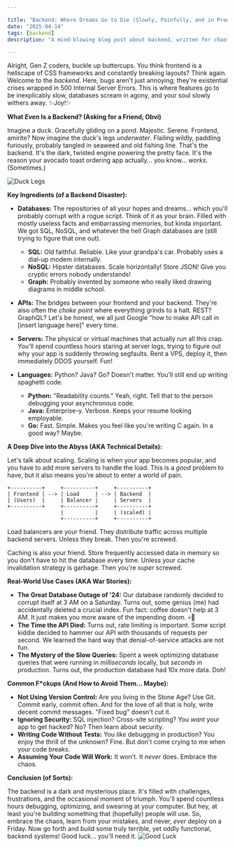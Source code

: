 ```yaml
---

title: "Backend: Where Dreams Go to Die (Slowly, Painfully, and in Production)"
date: "2025-04-14"
tags: [backend]
description: "A mind-blowing blog post about backend, written for chaotic Gen Z engineers. Prepare for existential dread and questionable code."

---
```


Alright, Gen Z coders, buckle up buttercups. You think frontend is a hellscape of CSS frameworks and constantly breaking layouts? Think again. Welcome to the *backend*. Here, bugs aren't just annoying; they're existential crises wrapped in 500 Internal Server Errors. This is where features go to be inexplicably slow, databases scream in agony, and your soul slowly withers away. ✨Joy!✨

**What *Even* Is a Backend? (Asking for a Friend, Obvi)**

Imagine a duck. Gracefully gliding on a pond. Majestic. Serene. Frontend, amirite? Now imagine the duck's legs *underwater*. Flailing wildly, paddling furiously, probably tangled in seaweed and old fishing line. That's the backend. It's the dark, twisted engine powering the pretty face. It's the reason your avocado toast ordering app actually... you know... *works*. (Sometimes.)

![Duck Legs](https://i.kym-cdn.com/photos/images/original/001/472/225/733.jpg)

**Key Ingredients (of a Backend Disaster):**

*   **Databases:** The repositories of all your hopes and dreams... which you'll probably corrupt with a rogue script. Think of it as your brain. Filled with mostly useless facts and embarrassing memories, but kinda important. We got SQL, NoSQL, and whatever the hell Graph databases are (still trying to figure that one out).
    *   **SQL:** Old faithful. Reliable. Like your grandpa's car. Probably uses a dial-up modem internally.
    *   **NoSQL:** Hipster databases. Scale horizontally! Store JSON! Give you cryptic errors nobody understands!
    *   **Graph:** Probably invented by someone who really liked drawing diagrams in middle school.

*   **APIs:** The bridges between your frontend and your backend. They're also often the *choke point* where everything grinds to a halt. REST? GraphQL? Let's be honest, we all just Google "how to make API call in [insert language here]" every time.

*   **Servers:** The physical or virtual machines that actually *run* all this crap. You'll spend countless hours staring at server logs, trying to figure out why your app is suddenly throwing segfaults. Rent a VPS, deploy it, then immediately DDOS yourself. Fun!

*   **Languages:** Python? Java? Go? Doesn't matter. You'll still end up writing spaghetti code.
    *   **Python:** "Readability counts." Yeah, right. Tell that to the person debugging your asynchronous code.
    *   **Java:** Enterprise-y. Verbose. Keeps your resume looking employable.
    *   **Go:** Fast. Simple. Makes you feel like you're writing C again. In a good way? Maybe.

**A Deep Dive into the Abyss (AKA Technical Details):**

Let's talk about scaling. Scaling is when your app becomes popular, and you have to add more servers to handle the load. This is a *good* problem to have, but it also means you're about to enter a world of pain.

```ascii
+----------+     +----------+     +----------+
| Frontend | --> | Load     | --> | Backend  |
| (Users)  |     | Balancer |     | Servers  |
+----------+     +----------+     +----------+
                 |          |     | (scaled) |
                 +----------+     +----------+
```

Load balancers are your friend. They distribute traffic across multiple backend servers. Unless they break. Then you're screwed.

Caching is also your friend. Store frequently accessed data in memory so you don't have to hit the database every time. Unless your cache invalidation strategy is garbage. Then you're *super* screwed.

**Real-World Use Cases (AKA War Stories):**

*   **The Great Database Outage of '24:** Our database randomly decided to corrupt itself at 3 AM on a Saturday. Turns out, some genius (me) had accidentally deleted a crucial index. Fun fact: coffee doesn't help at 3 AM. It just makes you more aware of the impending doom. 💀🙏
*   **The Time the API Died:** Turns out, rate limiting is important. Some script kiddie decided to hammer our API with thousands of requests per second. We learned the hard way that denial-of-service attacks are not fun.
*   **The Mystery of the Slow Queries:** Spent a week optimizing database queries that were running in *milliseconds* locally, but *seconds* in production. Turns out, the production database had 10x more data. Doh!

**Common F*ckups (And How to Avoid Them… Maybe):**

*   **Not Using Version Control:** Are you living in the Stone Age? Use Git. Commit early, commit often. And for the love of all that is holy, write decent commit messages. "Fixed bug" doesn't cut it.
*   **Ignoring Security:** SQL injection? Cross-site scripting? You *want* your app to get hacked? No? Then learn about security.
*   **Writing Code Without Tests:** You *like* debugging in production? You enjoy the thrill of the unknown? Fine. But don't come crying to me when your code breaks.
*   **Assuming Your Code Will Work:** It won't. It *never* does. Embrace the chaos.

**Conclusion (of Sorts):**

The backend is a dark and mysterious place. It's filled with challenges, frustrations, and the occasional moment of triumph. You'll spend countless hours debugging, optimizing, and swearing at your computer. But hey, at least you're building something that (hopefully) people will use. So, embrace the chaos, learn from your mistakes, and never, *ever* deploy on a Friday. Now go forth and build some truly terrible, yet oddly functional, backend systems! Good luck... you'll need it.
![Good Luck](https://media.tenor.com/H59OqXn4z3sAAAAC/good-luck-wishes.gif)
